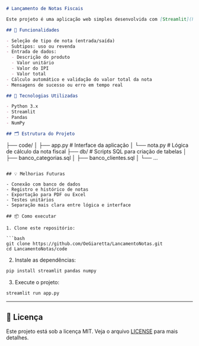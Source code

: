 ```markdown
# Lançamento de Notas Fiscais

Este projeto é uma aplicação web simples desenvolvida com [Streamlit](https://streamlit.io/) para facilitar o **lançamento e validação de notas fiscais**, tanto de entrada quanto de saída.

## 🚀 Funcionalidades

- Seleção de tipo de nota (entrada/saída)
- Subtipos: uso ou revenda
- Entrada de dados:
  - Descrição do produto
  - Valor unitário
  - Valor do IPI
  - Valor total
- Cálculo automático e validação do valor total da nota
- Mensagens de sucesso ou erro em tempo real

## 🧠 Tecnologias Utilizadas

- Python 3.x
- Streamlit
- Pandas
- NumPy

## 🗂 Estrutura do Projeto

```
├── code/
│   ├── app.py         # Interface da aplicação
│   └── nota.py        # Lógica de cálculo da nota fiscal
├── db/                # Scripts SQL para criação de tabelas
│   ├── banco_categorias.sql
│   ├── banco_clientes.sql
│   └── ...
```

## 💡 Melhorias Futuras

- Conexão com banco de dados
- Registro e histórico de notas
- Exportação para PDF ou Excel
- Testes unitários
- Separação mais clara entre lógica e interface

## 📦 Como executar

1. Clone este repositório:

```bash
git clone https://github.com/OeGiaretta/LancamentoNotas.git
cd LancamentoNotas/code
```

2. Instale as dependências:

```bash
pip install streamlit pandas numpy
```

3. Execute o projeto:

```bash
streamlit run app.py
```

---

## 📄 Licença

Este projeto está sob a licença MIT. Veja o arquivo [LICENSE](../LICENSE) para mais detalhes.
```
